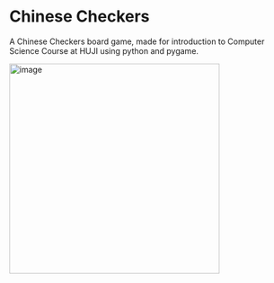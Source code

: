 # Chinese Checkers
 A Chinese Checkers board game, made for introduction to Computer Science Course at HUJI using python and pygame.

<img width="374" alt="image" src="https://github.com/user-attachments/assets/98227e39-2be9-43c9-b50e-fab79317f0b1" />
